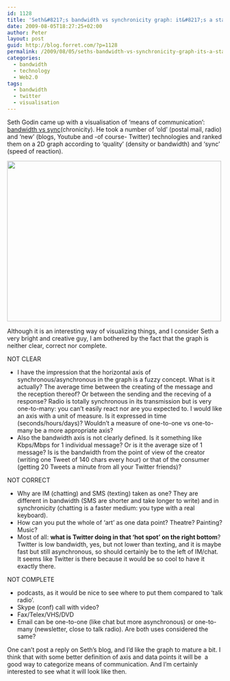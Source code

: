 ```yaml
---
id: 1128
title: 'Seth&#8217;s bandwidth vs synchronicity graph: it&#8217;s a start'
date: 2009-08-05T18:27:25+02:00
author: Peter
layout: post
guid: http://blog.forret.com/?p=1128
permalink: /2009/08/05/seths-bandwidth-vs-synchronicity-graph-its-a-start/
categories:
  - bandwidth
  - technology
  - Web2.0
tags:
  - bandwidth
  - twitter
  - visualisation
---
```

Seth Godin came up with a visualisation of &#8216;means of communication&#8217;: [bandwidth vs sync](http://sethgodin.typepad.com/seths_blog/2009/08/the-bandwidth-sync-correlation-thats-worth-thinking-about.html)(chronicity). He took a number of &#8216;old&#8217; (postal mail, radio) and &#8216;new&#8217; (blogs, Youtube and -of course- Twitter) technologies and ranked them on a 2D graph according to &#8216;quality&#8217; (density or bandwidth) and &#8216;sync&#8217; (speed of reaction).

[<img  class="alignnone" src="http://sethgodin.typepad.com/.a/6a00d83451b31569e2011571af92c1970b-500wi" alt="" width="500" height="375" />](http://sethgodin.typepad.com/seths_blog/2009/08/the-bandwidth-sync-correlation-thats-worth-thinking-about.html)

Although it is an interesting way of visualizing things, and I consider Seth a very bright and creative guy, I am bothered by the fact that the graph is neither clear, correct nor complete.

<!--more-->NOT CLEAR

  * I have the impression that the horizontal axis of synchronous/asynchronous in the graph is a fuzzy concept. What is it actually? The average time between the creating of the message and the reception thereof? Or between the sending and the receving of a response? Radio is totally synchronous in its transmission but is very one-to-many: you can&#8217;t easily react nor are you expected to. I would like an axis with a unit of measure. Is it expressed in time (seconds/hours/days)? Wouldn&#8217;t a measure of one-to-one vs one-to-many be a more appropriate axis?
  * Also the bandwidth axis is not clearly defined. Is it something like Kbps/Mbps for 1 individual message? Or is it the average size of 1 message? Is is the bandwidth from the point of view of the creator (writing one Tweet of 140 chars every hour) or that of the consumer (getting 20 Tweets a minute from all your Twitter friends)?

NOT CORRECT

  * Why are IM (chatting) and SMS (texting) taken as one? They are different in bandwidth (SMS are shorter and take longer to write) and in synchronicity (chatting is a faster medium: you type with a real keyboard).
  * How can you put the whole of &#8216;art&#8217; as one data point? Theatre? Painting? Music?
  * Most of all: **what is Twitter doing in that &#8216;hot spot&#8217; on the right bottom**? Twitter is low bandwidth, yes, but not lower than texting, and it is maybe fast but still asynchronous, so should certainly be to the left of IM/chat. It seems like Twitter is there because it would be so cool to have it exactly there.

NOT COMPLETE

  * podcasts, as it would be nice to see where to put them compared to &#8216;talk radio&#8217;.
  * Skype (conf) call with video?
  * Fax/Telex/VHS/DVD
  * Email can be one-to-one (like chat but more asynchronous) or one-to-many (newsletter, close to talk radio). Are both uses considered the same?

One can&#8217;t post a reply on Seth&#8217;s blog, and I&#8217;d like the graph to mature a bit. I think that with some better definition of axis and data points it will be  a good way to categorize means of communication. And I&#8217;m certainly interested to see what it will look like then.
